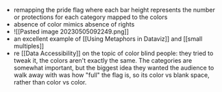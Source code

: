 - remapping the pride flag where each bar height represents the number or protections for each category mapped to the colors
- absence of color mimics absence of rights
- ![[Pasted image 20230505092249.png]]
- an excellent example of [[Using Metaphors in Dataviz]] and [[small multiples]]
- re [[Data Accessibility]] on the topic of color blind people: they tried to tweak it, the colors aren't exactly the same. The categories are somewhat important, but the biggest idea they wanted the audience to walk away with was how "full" the flag is, so its color vs blank space, rather than color vs color. 